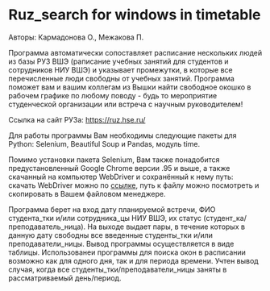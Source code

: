 # Ruz_search for windows in timetable

Авторы: Кармадонова О., Межакова П.

Программа автоматически сопоставляет расписание нескольких людей из базы РУЗ ВШЭ (раписание учебных занятий для студентов и сотрудников НИУ ВШЭ) и указывает промежутки, в которые все перечисленные люди свободны от учебных занятий. Программа поможет вам и вашим коллегам из Вышки найти свободное окошко в рабочем графике по любому поводу - будь то мероприятие студенческой организации или встреча с научным руководителем!

Ссылка на сайт РУЗа: https://ruz.hse.ru/

Для работы программы Вам необходимы следующие пакеты для Python: Selenium, Beautiful Soup и Pandas, модуль time.

Помимо установки пакета Selenium, Вам также понадобится предустановленный Google Chrome версии .95 и выше, а также скачанный на компьютер WebDriver и сохранённый к нему путь: скачать WebDriver можно по [ссылке](https://chromedriver.chromium.org/downloads), путь к файлу можно посмотреть и скопировать в Вашем файловом менеджере.

Программа берет на вход дату планируемой встречи, ФИО студента_тки и/или сотрудника_цы НИУ ВШЭ, их статус (студент_ка/преподаватель_ница). На выходе выдает пары, в течение которых в данную дату свободны все введенные студенты_тки и/или преподаватели_ницы. Вывод программы осуществляется в виде таблицы. Использованеи программы для поиска окон в расписании возможно как для одного дня, так и для периода времени. Учтен вывод случая, когда все студенты_тки/преподаватели_ницы заняты в рассматриваемый день/период. 
